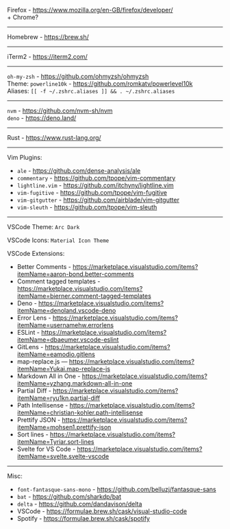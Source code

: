 Firefox - https://www.mozilla.org/en-GB/firefox/developer/  
\+ Chrome?

***

Homebrew - https://brew.sh/

***

iTerm2 - https://iterm2.com/

***

`oh-my-zsh` - https://github.com/ohmyzsh/ohmyzsh  
Theme: `powerline10k`  - https://github.com/romkatv/powerlevel10k  
Aliases: `[[ -f ~/.zshrc.aliases ]] && . ~/.zshrc.aliases`

***

`nvm` - https://github.com/nvm-sh/nvm  
`deno` - https://deno.land/

***

Rust - https://www.rust-lang.org/

***

Vim Plugins:
- `ale` - https://github.com/dense-analysis/ale
- `commentary` - https://github.com/tpope/vim-commentary
- `lightline.vim` - https://github.com/itchyny/lightline.vim
- `vim-fugitive` - https://github.com/tpope/vim-fugitive
- `vim-gitgutter` - https://github.com/airblade/vim-gitgutter
- `vim-sleuth` - https://github.com/tpope/vim-sleuth

***

VSCode Theme: `Arc Dark`

VSCode Icons: `Material Icon Theme`

VSCode Extensions:
- Better Comments - https://marketplace.visualstudio.com/items?itemName=aaron-bond.better-comments
- Comment tagged templates - https://marketplace.visualstudio.com/items?itemName=bierner.comment-tagged-templates
- Deno - https://marketplace.visualstudio.com/items?itemName=denoland.vscode-deno
- Error Lens - https://marketplace.visualstudio.com/items?itemName=usernamehw.errorlens
- ESLint - https://marketplace.visualstudio.com/items?itemName=dbaeumer.vscode-eslint
- GitLens - https://marketplace.visualstudio.com/items?itemName=eamodio.gitlens
- map-replace.js — https://marketplace.visualstudio.com/items?itemName=Yukai.map-replace-js
- Markdown All in One - https://marketplace.visualstudio.com/items?itemName=yzhang.markdown-all-in-one
- Partial Diff - https://marketplace.visualstudio.com/items?itemName=ryu1kn.partial-diff
- Path Intellisense - https://marketplace.visualstudio.com/items?itemName=christian-kohler.path-intellisense
- Prettify JSON - https://marketplace.visualstudio.com/items?itemName=mohsen1.prettify-json
- Sort lines - https://marketplace.visualstudio.com/items?itemName=Tyriar.sort-lines
- Svelte for VS Code - https://marketplace.visualstudio.com/items?itemName=svelte.svelte-vscode

***

Misc:
- `font-fantasque-sans-mono` - https://github.com/belluzj/fantasque-sans
- `bat` - https://github.com/sharkdp/bat
- `delta` - https://github.com/dandavison/delta
- VSCode - https://formulae.brew.sh/cask/visual-studio-code
- Spotify - https://formulae.brew.sh/cask/spotify
